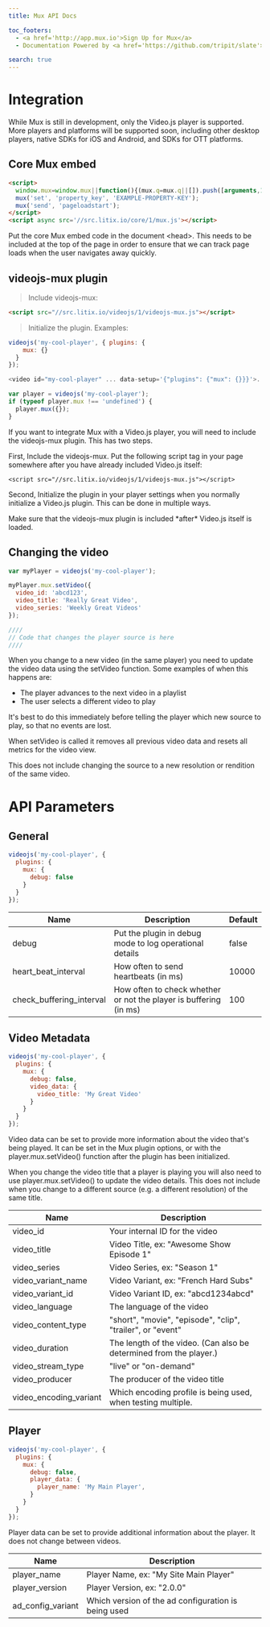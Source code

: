```yaml
---
title: Mux API Docs

toc_footers:
  - <a href='http://app.mux.io'>Sign Up for Mux</a>
  - Documentation Powered by <a href='https://github.com/tripit/slate'>Slate</a>

search: true
---
```


# Integration

While Mux is still in development, only the Video.js player is supported. More players and platforms will be supported soon, including other desktop players, native SDKs for iOS and Android, and SDKs for OTT platforms.

## Core Mux embed

```html
<script>
  window.mux=window.mux||function(){(mux.q=mux.q||[]).push([arguments,1*new Date()]);};
  mux('set', 'property_key', 'EXAMPLE-PROPERTY-KEY');
  mux('send', 'pageloadstart');
</script>
<script async src='//src.litix.io/core/1/mux.js'></script>
```

Put the core Mux embed code in the document &lt;head&gt;. This needs to be included at the top of the page in order to ensure that we can track page loads when the user navigates away quickly.

## videojs-mux plugin

> Include videojs-mux:

```html
<script src="//src.litix.io/videojs/1/videojs-mux.js"></script>
```

> Initialize the plugin. Examples:

```javascript
videojs('my-cool-player', { plugins: {
    mux: {}
  }
});
```

```javascript
<video id="my-cool-player" ... data-setup='{"plugins": {"mux": {}}}'>...</video>
```

```javascript
var player = videojs('my-cool-player');
if (typeof player.mux !== 'undefined') {
  player.mux({});
}
```

If you want to integrate Mux with a Video.js player, you will need to include the videojs-mux plugin. This has two steps.

First, Include the videojs-mux. Put the following script tag in your page somewhere after you have already included Video.js itself:

`<script src="//src.litix.io/videojs/1/videojs-mux.js"></script>`

Second, Initialize the plugin in your player settings when you normally initialize a Video.js plugin. This can be done in multiple ways.

<aside class="notice">Make sure that the videojs-mux plugin is included *after* Video.js itself is loaded.</aside>


## Changing the video

```javascript
var myPlayer = videojs('my-cool-player');

myPlayer.mux.setVideo({
  video_id: 'abcd123',
  video_title: 'Really Great Video',
  video_series: 'Weekly Great Videos'
});

////
// Code that changes the player source is here
////
```

When you change to a new video (in the same player) you need to update the video data using the setVideo function. Some examples of when this happens are:

* The player advances to the next video in a playlist
* The user selects a different video to play

It's best to do this immediately before telling the player which new source to play, so that no events are lost.

When setVideo is called it removes all previous video data and resets all metrics for the video view.

<aside class="notice">This does not include changing the source to a new resolution or rendition of the same video.</aside>

# API Parameters

## General

```javascript
videojs('my-cool-player', {
  plugins: {
    mux: {
      debug: false
    }
  }
});
```

Name	| Description	| Default
----------- | ----------- | --------
debug	| Put the plugin in debug mode to log operational details	| false
heart_beat_interval	| How often to send heartbeats (in ms) | 10000
check_buffering_interval | How often to check whether or not the player is buffering (in ms) | 100

## Video Metadata

```javascript
videojs('my-cool-player', {
  plugins: {
    mux: {
      debug: false,
      video_data: {
        video_title: 'My Great Video'
      }
    }
  }
});
```

Video data can be set to provide more information about the video that's being played. It can be set in the Mux plugin options, or with the player.mux.setVideo() function after the plugin has been initialized.

When you change the video title that a player is playing you will also need to use player.mux.setVideo() to update the video details. This does not include when you change to a different source (e.g. a different resolution) of the same title.

Name | Description
---- | -----------
video_id | Your internal ID for the video
video_title | Video Title, ex: "Awesome Show Episode 1"
video_series | Video Series, ex: "Season 1"
video_variant_name | Video Variant, ex: "French Hard Subs"
video_variant_id | Video Variant ID, ex: "abcd1234abcd"
video_language | The language of the video
video_content_type | "short", "movie", "episode", "clip", "trailer", or "event"
video_duration | The length of the video. (Can also be determined from the player.)
video_stream_type | "live" or "on-demand"
video_producer | The producer of the video title
video_encoding_variant | Which encoding profile is being used, when testing multiple.

## Player

```javascript
videojs('my-cool-player', {
  plugins: {
    mux: {
      debug: false,
      player_data: {
        player_name: 'My Main Player',
      }
    }
  }
});
```

Player data can be set to provide additional information about the player. It does not change between videos.

Name	| Description
----- | -----------
player_name | Player Name, ex: "My Site Main Player"
player_version | Player Version, ex: "2.0.0"
ad_config_variant | Which version of the ad configuration is being used
